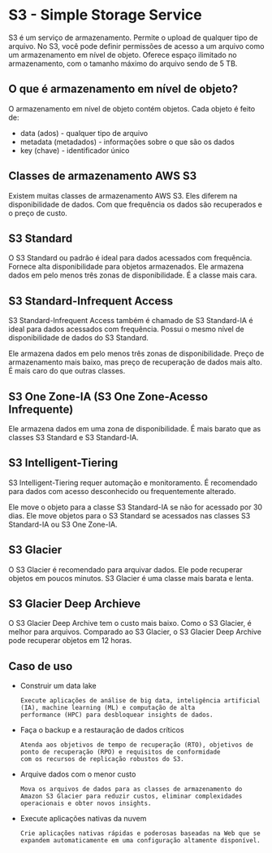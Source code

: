 # S3 - Simple Storage Service

S3 é um serviço de armazenamento. Permite o upload de qualquer tipo de arquivo. No S3, você pode definir permissões de acesso a um arquivo como um armazenamento em nível de objeto. Oferece espaço ilimitado no armazenamento, com o tamanho máximo do arquivo sendo de 5 TB.

## O que é armazenamento em nível de objeto?

O armazenamento em nível de objeto contém objetos. Cada objeto é feito de:

- data (ados) - qualquer tipo de arquivo
- metadata (metadados) - informações sobre o que são os dados
- key (chave) - identificador único

## Classes de armazenamento AWS S3

Existem muitas classes de armazenamento AWS S3. Eles diferem na disponibilidade de dados. Com que frequência os dados são recuperados e o preço de custo.

## S3 Standard

O S3 Standard ou padrão é ideal para dados acessados com frequência. Fornece alta disponibilidade para objetos armazenados. Ele armazena dados em pelo menos três zonas de disponibilidade. É a classe mais cara.

## S3 Standard-Infrequent Access

S3 Standard-Infrequent Access também é chamado de S3 Standard-IA é ideal para dados acessados com frequência. Possui o mesmo nível de disponibilidade de dados do S3 Standard.

Ele armazena dados em pelo menos três zonas de disponibilidade. Preço de armazenamento mais baixo, mas preço de recuperação de dados mais alto. É mais caro do que outras classes.

## S3 One Zone-IA (S3 One Zone-Acesso Infrequente)

Ele armazena dados em uma zona de disponibilidade. É mais barato que as classes S3 Standard e S3 Standard-IA.

## S3 Intelligent-Tiering

S3 Intelligent-Tiering requer automação e monitoramento. É recomendado para dados com acesso desconhecido ou frequentemente alterado.

Ele move o objeto para a classe S3 Standard-IA se não for acessado por 30 dias. Ele move objetos para o S3 Standard se acessados nas classes S3 Standard-IA ou S3 One Zone-IA.

## S3 Glacier

O S3 Glacier é recomendado para arquivar dados. Ele pode recuperar objetos em poucos minutos. S3 Glacier é uma classe mais barata e lenta.

## S3 Glacier Deep Archieve

O S3 Glacier Deep Archive tem o custo mais baixo. Como o S3 Glacier, é melhor para arquivos. Comparado ao S3 Glacier, o S3 Glacier Deep Archive pode recuperar objetos em 12 horas.

## Caso de uso

- Construir um data lake

      Execute aplicações de análise de big data, inteligência artificial (IA), machine learning (ML) e computação de alta 
      performance (HPC) para desbloquear insights de dados.

- Faça o backup e a restauração de dados críticos

      Atenda aos objetivos de tempo de recuperação (RTO), objetivos de ponto de recuperação (RPO) e requisitos de conformidade 
      com os recursos de replicação robustos do S3.

- Arquive dados com o menor custo

      Mova os arquivos de dados para as classes de armazenamento do Amazon S3 Glacier para reduzir custos, eliminar complexidades 
      operacionais e obter novos insights.

- Execute aplicações nativas da nuvem

      Crie aplicações nativas rápidas e poderosas baseadas na Web que se expandem automaticamente em uma configuração altamente disponível.
